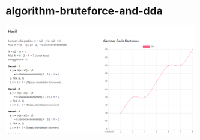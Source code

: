 # algorithm-bruteforce-and-dda

<img src="https://raw.githubusercontent.com/dwinuray/algorithm-bruteforce-and-dda/main/preview%2002.png"/>
